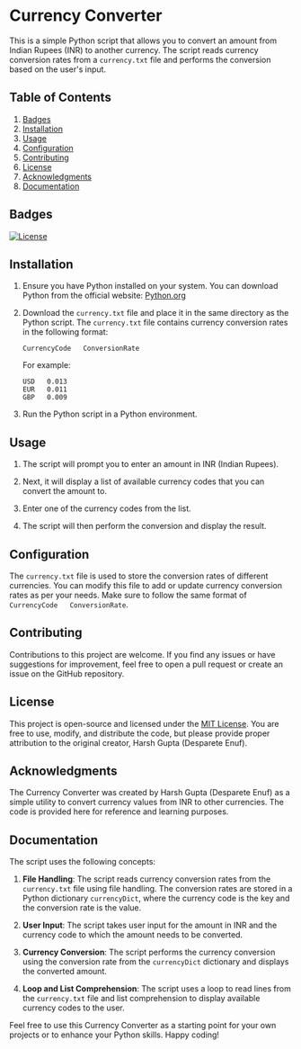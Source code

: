 # Currency Converter

This is a simple Python script that allows you to convert an amount from Indian Rupees (INR) to another currency. The script reads currency conversion rates from a `currency.txt` file and performs the conversion based on the user's input.

## Table of Contents

1. [Badges](#badges)
2. [Installation](#installation)
3. [Usage](#usage)
4. [Configuration](#configuration)
5. [Contributing](#contributing)
6. [License](#license)
7. [Acknowledgments](#acknowledgments)
8. [Documentation](#documentation)

## Badges

[![License](https://img.shields.io/badge/license-MIT-green)](https://opensource.org/licenses/MIT)

## Installation

1. Ensure you have Python installed on your system. You can download Python from the official website: [Python.org](https://www.python.org/downloads/)

2. Download the `currency.txt` file and place it in the same directory as the Python script. The `currency.txt` file contains currency conversion rates in the following format:

   ```
   CurrencyCode   ConversionRate
   ```

   For example:
   ```
   USD   0.013
   EUR   0.011
   GBP   0.009
   ```

3. Run the Python script in a Python environment.

## Usage

1. The script will prompt you to enter an amount in INR (Indian Rupees).

2. Next, it will display a list of available currency codes that you can convert the amount to.

3. Enter one of the currency codes from the list.

4. The script will then perform the conversion and display the result.

## Configuration

The `currency.txt` file is used to store the conversion rates of different currencies. You can modify this file to add or update currency conversion rates as per your needs. Make sure to follow the same format of `CurrencyCode   ConversionRate`.

## Contributing

Contributions to this project are welcome. If you find any issues or have suggestions for improvement, feel free to open a pull request or create an issue on the GitHub repository.

## License

This project is open-source and licensed under the [MIT License](LICENSE). You are free to use, modify, and distribute the code, but please provide proper attribution to the original creator, Harsh Gupta (Desparete Enuf).

## Acknowledgments

The Currency Converter was created by Harsh Gupta (Desparete Enuf) as a simple utility to convert currency values from INR to other currencies. The code is provided here for reference and learning purposes.

## Documentation

The script uses the following concepts:

1. **File Handling**: The script reads currency conversion rates from the `currency.txt` file using file handling. The conversion rates are stored in a Python dictionary `currencyDict`, where the currency code is the key and the conversion rate is the value.

2. **User Input**: The script takes user input for the amount in INR and the currency code to which the amount needs to be converted.

3. **Currency Conversion**: The script performs the currency conversion using the conversion rate from the `currencyDict` dictionary and displays the converted amount.

4. **Loop and List Comprehension**: The script uses a loop to read lines from the `currency.txt` file and list comprehension to display available currency codes to the user.

Feel free to use this Currency Converter as a starting point for your own projects or to enhance your Python skills. Happy coding!
